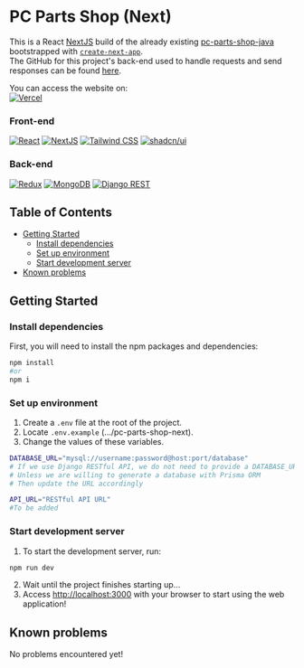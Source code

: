 # PC Parts Shop (Next)

This is a React [NextJS](https://nextjs.org/) build of the already existing [pc-parts-shop-java](https://github.com/NhanPham03/pc-parts-shop-java) bootstrapped with [`create-next-app`](https://github.com/vercel/next.js/tree/canary/packages/create-next-app).  
The GitHub for this project's back-end used to handle requests and send responses can be found [here](https://github.com/NhanPham03/pc-parts-shop-django).

You can access the website on:  
[![Vercel](https://img.shields.io/badge/Vercel-000000?style=for-the-badge&logo=vercel&logoColor=white)]()

### Front-end
[![React](https://img.shields.io/badge/React-20232A?style=for-the-badge&logo=react&logoColor=61DAFB)](https://react.dev/)
[![NextJS](https://img.shields.io/badge/next%20js-000000?style=for-the-badge&logo=nextdotjs&logoColor=white)](https://nextjs.org/)
[![Tailwind CSS](https://img.shields.io/badge/Tailwind_CSS-38B2AC?style=for-the-badge&logo=tailwind-css&logoColor=white)](https://tailwindcss.com/)
[![shadcn/ui](https://img.shields.io/badge/shadcn%2Fui-000000?style=for-the-badge&logo=shadcnui&logoColor=white)](https://ui.shadcn.com/)

### Back-end
[![Redux](https://img.shields.io/badge/Redux-593D88?style=for-the-badge&logo=redux&logoColor=white)](https://react-redux.js.org/)
[![MongoDB](https://img.shields.io/badge/MongoDB-4EA94B?style=for-the-badge&logo=mongodb&logoColor=white)](https://www.mongodb.com/)
[![Django REST](https://img.shields.io/badge/django%20rest-ff1709?style=for-the-badge&logo=django&logoColor=white)](https://www.django-rest-framework.org/)

## Table of Contents
- [Getting Started](#getting-started)
    - [Install dependencies](#install-dependencies)
    - [Set up environment](#set-up-environment)
    - [Start development server](#start-development-server)
- [Known problems](#known-problems)

## Getting Started
### Install dependencies
First, you will need to install the npm packages and dependencies:
```bash
npm install
#or
npm i
```

### Set up environment
1. Create a `.env` file at the root of the project.
2. Locate `.env.example` (.../pc-parts-shop-next).
3. Change the values of these variables.
```bash
DATABASE_URL="mysql://username:password@host:port/database"
# If we use Django RESTful API, we do not need to provide a DATABASE_URL
# Unless we are willing to generate a database with Prisma ORM
# Then update the URL accordingly

API_URL="RESTful API URL"
#To be added
```

### Start development server
1. To start the development server, run:
```bash
npm run dev
```
2. Wait until the project finishes starting up...
3. Access [http://localhost:3000](http://localhost:3000) with your browser to start using the web application!

## Known problems
No problems encountered yet!
